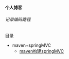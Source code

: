 #### 个人博客

###### 记录编码路程

目录

* maven+springMVC
    * [maven构建springMVC](http://note.youdao.com/noteshare?id=3f043dfffc17d6c64174df856723cfed)
